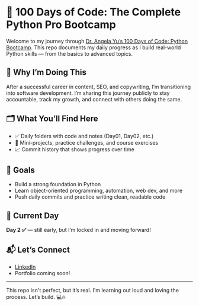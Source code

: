 # 🐍 100 Days of Code: The Complete Python Pro Bootcamp

Welcome to my journey through [Dr. Angela Yu’s 100 Days of Code: Python Bootcamp](https://www.udemy.com/course/100-days-of-code/). This repo documents my daily progress as I build real-world Python skills — from the basics to advanced topics.

## 🚀 Why I’m Doing This

After a successful career in content, SEO, and copywriting, I’m transitioning into software development. I’m sharing this journey publicly to stay accountable, track my growth, and connect with others doing the same.

## 🗂️ What You’ll Find Here

- ✅ Daily folders with code and notes (Day01, Day02, etc.)
- 🧠 Mini-projects, practice challenges, and course exercises
- 📈 Commit history that shows progress over time

## 🎯 Goals

- Build a strong foundation in Python
- Learn object-oriented programming, automation, web dev, and more
- Push daily commits and practice writing clean, readable code

## 📅 Current Day
**Day 2 ✅** — still early, but I’m locked in and moving forward!

## 📬 Let’s Connect
- [LinkedIn](https://www.linkedin.com/in/candicemathison)
- Portfolio coming soon!

---

This repo isn't perfect, but it’s real. I'm learning out loud and loving the process. Let’s build. 💻🔥

